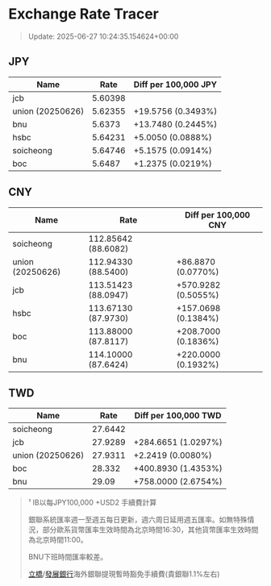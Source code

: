 # Exchange Rate Tracer

> Update: 2025-06-27 10:24:35.154624+00:00

## JPY

| Name             |    Rate | Diff per 100,000 JPY   |
|------------------|---------|------------------------|
| jcb              | 5.60398 |                        |
| union (20250626) | 5.62355 | +19.5756 (0.3493%)     |
| bnu              | 5.6373  | +13.7480 (0.2445%)     |
| hsbc             | 5.64231 | +5.0050 (0.0888%)      |
| soicheong        | 5.64746 | +5.1575 (0.0914%)      |
| boc              | 5.6487  | +1.2375 (0.0219%)      |

## CNY

| Name             | Rate                | Diff per 100,000 CNY   |
|------------------|---------------------|------------------------|
| soicheong        | 112.85642	(88.6082) |                        |
| union (20250626) | 112.94330	(88.5400) | +86.8870 (0.0770%)     |
| jcb              | 113.51423	(88.0947) | +570.9282 (0.5055%)    |
| hsbc             | 113.67130	(87.9730) | +157.0698 (0.1384%)    |
| boc              | 113.88000	(87.8117) | +208.7000 (0.1836%)    |
| bnu              | 114.10000	(87.6424) | +220.0000 (0.1932%)    |

## TWD

| Name             |    Rate | Diff per 100,000 TWD   |
|------------------|---------|------------------------|
| soicheong        | 27.6442 |                        |
| jcb              | 27.9289 | +284.6651 (1.0297%)    |
| union (20250626) | 27.9311 | +2.2419 (0.0080%)      |
| boc              | 28.332  | +400.8930 (1.4353%)    |
| bnu              | 29.09   | +758.0000 (2.6754%)    |


> ¹ IB以每JPY100,000 +USD2 手續費計算
>
> 銀聯系統匯率週一至週五每日更新，週六周日延用週五匯率。如無特殊情況，部分歐系貨幣匯率生效時間為北京時間16:30，其他貨幣匯率生效時間為北京時間11:00。
>
> BNU下班時間匯率較差。
>
> [立橋](https://www.wlbank.com.mo/uploads/ueditor/file/20181211/1544536513900230.pdf)/[發展銀行](https://www.mdb.com.mo/Service_Charges_20230728.pdf)海外銀聯提現暫時豁免手續費(貴銀聯1.1%左右)

